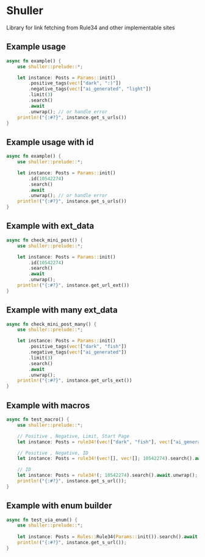 # Shuller

Library for link fetching from Rule34 and other implementable sites

## Example usage

```rust
async fn example() {
    use shuller::prelude::*;

    let instance: Posts = Params::init()
        .positive_tags(vec!["dark", ":)"])
        .negative_tags(vec!["ai_generated", "light"])
        .limit(3)
        .search()
        .await
        .unwrap(); // or handle error
    println!("{:#?}", instance.get_s_urls())
}
```

## Example usage with id

```rust
async fn example() {
    use shuller::prelude::*;

    let instance: Posts = Params::init()
        .id(10542274)
        .search()
        .await
        .unwrap(); // or handle error
    println!("{:#?}", instance.get_s_urls())
}
```

## Example with ext_data

```rust
async fn check_mini_post() {
    use shuller::prelude::*;

    let instance: Posts = Params::init()
        .id(10542274)
        .search()
        .await
        .unwrap();
    println!("{:#?}", instance.get_url_ext())
}
```

## Example with many ext_data

```rust
async fn check_mini_post_many() {
    use shuller::prelude::*;

    let instance: Posts = Params::init()
        .positive_tags(vec!["dark", "fish"])
        .negative_tags(vec!["ai_generated"])
        .limit(3)
        .search()
        .await
        .unwrap();
    println!("{:#?}", instance.get_urls_ext())
}
```

## Example with macros

```rust
async fn test_macro() {
    use shuller::prelude::*;

    // Positive , Negative, Limit, Start Page
    let instance: Posts = rule34!(vec!["dark", "fish"], vec!["ai_generated"], 3, 1).search().await.unwrap();

    // Positive , Negative, ID
    let instance: Posts = rule34!(vec![], vec![]; 10542274).search().await.unwrap();

    // ID
    let instance: Posts = rule34!(; 10542274).search().await.unwrap();
    println!("{:#?}", instance.get_s_url());
}
```

## Example with enum builder

```rust
async fn test_via_enum() {
    use shuller::prelude::*;
    
    let instance: Posts = Rules::Rule34(Params::init()).search().await.unwrap();
    println!("{:#?}", instance.get_s_url());
}
```

